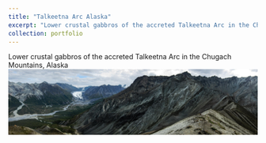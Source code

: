 ```yaml
---
title: "Talkeetna Arc Alaska"
excerpt: "Lower crustal gabbros of the accreted Talkeetna Arc in the Chugach Mountains, Alaska<br/><img src='/images/Matanuska1.jpg'>"
collection: portfolio
---
```


Lower crustal gabbros of the accreted Talkeetna Arc in the Chugach Mountains, Alaska
<a href='/images/Matanuska1.jpg'><img src='/images/Matanuska1.jpg'></a>

